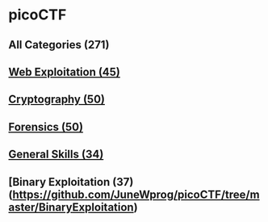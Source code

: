 # picoCTF 

## All Categories  (271)
## [Web Exploitation (45)](https://github.com/JuneWprog/picoCTF/tree/master/WebExploitation)
## [Cryptography (50)](https://github.com/JuneWprog/picoCTF/tree/master/Cryptography)
## [Forensics (50)](https://github.com/JuneWprog/picoCTF/tree/master/Forensics)
## [General Skills (34)](https://github.com/JuneWprog/picoCTF/tree/master/GeneralSkills)
## [Binary Exploitation (37)(https://github.com/JuneWprog/picoCTF/tree/master/BinaryExploitation)

